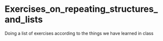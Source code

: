 # Exercises_on_repeating_structures_and_lists
Doing a list of exercises according to the things we have learned in class
